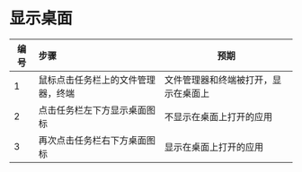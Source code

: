 # 显示桌面

| 编号 | 步骤                                         | 预期                 |
| ---- | :------------------------------------------- | -------------------- |
| 1    | 鼠标点击任务栏上的文件管理器，终端 |文件管理器和终端被打开，显示在桌面上|
| 2    | 点击任务栏左下方显示桌面图标 | 不显示在桌面上打开的应用 |
| 3    | 再次点击任务栏右下方桌面图标 | 显示在桌面上打开的应用|
